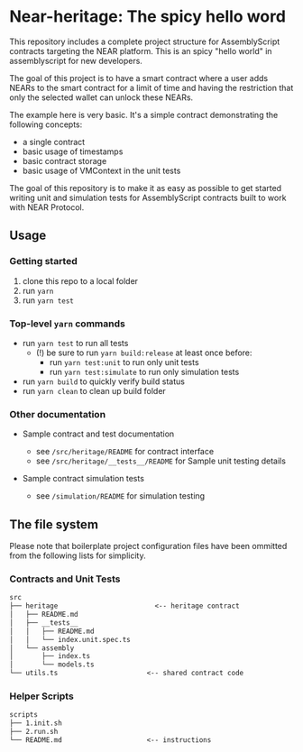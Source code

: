 # Near-heritage: The spicy hello word

This repository includes a complete project structure for AssemblyScript contracts targeting the NEAR platform. This is an spicy "hello world" in assemblyscript for new developers.

The goal of this project is to have a smart contract where a user adds NEARs to the smart contract for a limit of time and having the restriction that only the selected wallet can unlock these NEARs.

The example here is very basic.  It's a simple contract demonstrating the following concepts:

- a single contract
- basic usage of timestamps
- basic contract storage
- basic usage of VMContext in the unit tests

The goal of this repository is to make it as easy as possible to get started writing unit and simulation tests for AssemblyScript contracts built to work with NEAR Protocol.

## Usage

### Getting started

1. clone this repo to a local folder
2. run `yarn`
3. run `yarn test`

### Top-level `yarn` commands

- run `yarn test` to run all tests
  - (!) be sure to run `yarn build:release` at least once before:
    - run `yarn test:unit` to run only unit tests
    - run `yarn test:simulate` to run only simulation tests
- run `yarn build` to quickly verify build status
- run `yarn clean` to clean up build folder

### Other documentation

- Sample contract and test documentation
  - see `/src/heritage/README` for contract interface
  - see `/src/heritage/__tests__/README` for Sample unit testing details

- Sample contract simulation tests
  - see `/simulation/README` for simulation testing


## The file system

Please note that boilerplate project configuration files have been ommitted from the following lists for simplicity.

### Contracts and Unit Tests

```txt
src
├── heritage                        <-- heritage contract
│   ├── README.md
│   ├── __tests__
│   │   ├── README.md
│   │   └── index.unit.spec.ts
│   └── assembly
│       ├── index.ts
│       └── models.ts
└── utils.ts                      <-- shared contract code
```

### Helper Scripts

```txt
scripts
├── 1.init.sh
├── 2.run.sh
└── README.md                     <-- instructions
```
